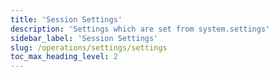 ```yaml
---
title: 'Session Settings'
description: 'Settings which are set from system.settings'
sidebar_label: 'Session Settings'
slug: /operations/settings/settings
toc_max_heading_level: 2
--- 
```


<!--Do not edit – this file is autogenerated-->
